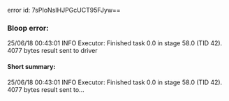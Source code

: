 error id: 7sPIoNsIHJPGcUCT95FJyw==
### Bloop error:

25/06/18 00:43:01 INFO Executor: Finished task 0.0 in stage 58.0 (TID 42). 4077 bytes result sent to driver
#### Short summary: 

25/06/18 00:43:01 INFO Executor: Finished task 0.0 in stage 58.0 (TID 42). 4077 bytes result sent to...